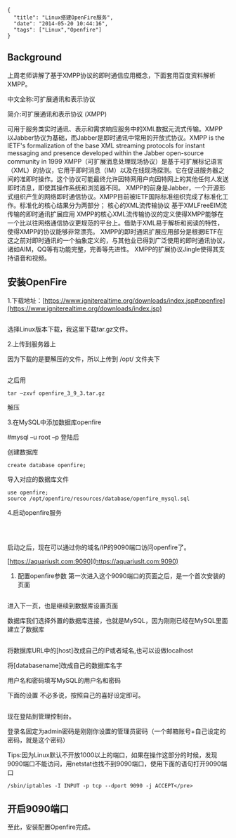 ```metadata
{
  "title": "Linux搭建OpenFire服务",
  "date": "2014-05-20 10:44:16",
  "tags": ["Linux","Openfire"]
}
```


## Background
上周老师讲解了基于XMPP协议的即时通信应用概念，下面套用百度资料解析XMPP。

中文全称:可扩展通讯和表示协议

简介:可扩展通讯和表示协议 (XMPP)

可用于服务类实时通讯、表示和需求响应服务中的XML数据元流式传输。XMPP以Jabber协议为基础，而Jabber是即时通讯中常用的开放式协议。XMPP is the IETF's formalization of the base XML streaming protocols for instant messaging and presence developed within the Jabber open-source community in 1999 XMPP（可扩展消息处理现场协议）是基于可扩展标记语言（XML）的协议，它用于即时消息（IM）以及在线现场探测。它在促进服务器之间的准即时操作。这个协议可能最终允许因特网用户向因特网上的其他任何人发送即时消息，即使其操作系统和浏览器不同。 XMPP的前身是Jabber，一个开源形式组织产生的网络即时通信协议。XMPP目前被IETF国际标准组织完成了标准化工作。标准化的核心结果分为两部分； 核心的XML流传输协议 基于XMLFreeEIM流传输的即时通讯扩展应用 XMPP的核心XML流传输协议的定义使得XMPP能够在一个比以往网络通信协议更规范的平台上。借助于XML易于解析和阅读的特性，使得XMPP的协议能够非常漂亮。 XMPP的即时通讯扩展应用部分是根据IETF在这之前对即时通讯的一个抽象定义的，与其他业已得到广泛使用的即时通讯协议，诸如AIM，QQ等有功能完整，完善等先进性。 XMPP的扩展协议Jingle使得其支持语音和视频。

## 安装OpenFire
1.下载地址：[https://www.igniterealtime.org/downloads/index.jsp#openfire](https://www.igniterealtime.org/downloads/index.jsp)

![]()

选择Linux版本下载，我这里下载tar.gz文件。

2.上传到服务器上

因为下载的是要解压的文件，所以上传到 /opt/ 文件夹下

![]()

之后用
````
tar –zxvf openfire_3_9_3.tar.gz
````

解压

3.在MySQL中添加数据库openfire

#mysql –u root –p 登陆后

创建数据库

````
create database openfire;
````

导入对应的数据库文件
````
use openfire;
source /opt/openfire/resources/database/openfire_mysql.sql
````

4.启动openfire服务

![]()

&nbsp;

启动之后，现在可以通过你的域名/IP的9090端口访问openfire了。

[https://aquariuslt.com:9090](https://aquariuslt.com:9090)

1.  配置openfire参数
第一次进入这个9090端口的页面之后，是一个首次安装的页面

![]()

进入下一页，也是继续到数据库设置页面

数据库我们选择外置的数据库连接，也就是MySQL，因为刚刚已经在MySQL里面建立了数据库

![]()

将数据库URL中的[host]改成自己的IP或者域名,也可以设做localhost

将[databasename]改成自己的数据库名字

用户名和密码填写MySQL的用户名和密码

下面的设置 不必多说，按照自己的喜好设定即可。

![]()

现在登陆到管理控制台。

登录名固定为admin密码是刚刚你设置的管理员密码（一个邮箱账号+自己设定的密码，就是这个密码）

Tips:因为Linux默认不开放1000以上的端口，如果在操作这部分的时候，发现9090端口不能访问，用netstat也找不到9090端口，使用下面的语句打开9090端口
````
/sbin/iptables -I INPUT -p tcp --dport 9090 -j ACCEPT</pre>
````

## 开启9090端口


至此，安装配置Openfire完成。